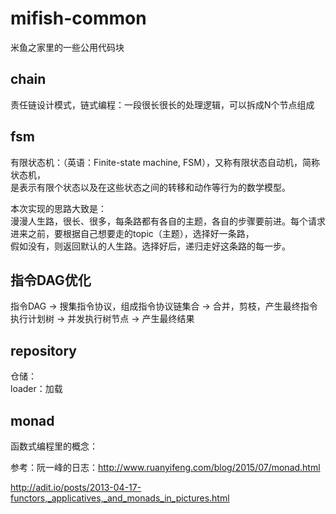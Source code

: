 # mifish-common
米鱼之家里的一些公用代码块

## chain
责任链设计模式，链式编程：一段很长很长的处理逻辑，可以拆成N个节点组成


## fsm
有限状态机：（英语：Finite-state machine, FSM），又称有限状态自动机，简称状态机，<br>
是表示有限个状态以及在这些状态之间的转移和动作等行为的数学模型。<br>

本次实现的思路大致是：<br>
漫漫人生路，很长、很多，每条路都有各自的主题，各自的步骤要前进。每个请求进来之前，要根据自己想要走的topic（主题），选择好一条路，<br>
假如没有，则返回默认的人生路。选择好后，递归走好这条路的每一步。<br>

## 指令DAG优化

指令DAG -> 搜集指令协议，组成指令协议链集合  -> 合并，剪枝，产生最终指令执行计划树 -> 并发执行树节点 -> 产生最终结果


## repository
仓储：<br>
loader：加载

## monad
函数式编程里的概念：



参考：阮一峰的日志：http://www.ruanyifeng.com/blog/2015/07/monad.html

http://adit.io/posts/2013-04-17-functors,_applicatives,_and_monads_in_pictures.html
